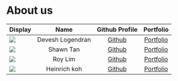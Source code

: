 # About us

Display |       Name       |            Github Profile            | Portfolio 
--------|:----------------:|:------------------------------------:|:---------:
![](https://via.placeholder.com/100.png?text=Photo) | Devesh Logendran | [Github](https://github.com/deveshl) | [Portfolio](docs/team/johndoe.md)
![](https://via.placeholder.com/100.png?text=Photo) |    Shawn Tan     |    [Github](https://github.com/GitPancaked)     | [Portfolio](docs/team/johndoe.md)
![](https://via.placeholder.com/100.png?text=Photo) |     Roy Lim      | [Github](https://github.com/lcsroy) | [Portfolio](docs/team/johndoe.md)
![](https://via.placeholder.com/100.png?text=Photo) |   Heinrich koh   |    [Github](https://github.com/P0tatoChips)     | [Portfolio](docs/team/P0tatoChips.md)
